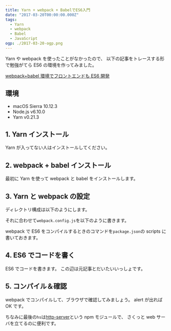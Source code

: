 ```yaml
---
title: Yarn + webpack + BabelでES6入門
date: "2017-03-20T00:00:00.000Z"
tags:
  - Yarn
  - webpack
  - Babel
  - JavaScript
ogp: ./2017-03-20-ogp.png
---
```


Yarn や webpack を使ったことがなかったので、
以下の記事をトレースする形で勉強がてら ES6 の環境を作ってみました。

[webpack+babel 環境でフロントエンドも ES6 開発](http://qiita.com/HayneRyo/items/74892d3a37ee96a5df60)

## **環境**

- macOS Sierra 10.12.3
- Node.js v6.10.0
- Yarn v0.21.3

## **1. Yarn インストール**

Yarn が入ってない人はインストールしてください。

<code class="gist-code" data-gist-id="70b7d3522332f55afbbad275c62abc6b" data-gist-file="yarn.sh" data-gist-enable-cache="true"></code>

## **2. webpack + babel インストール**

最初に Yarn を使って webpack と babel をインストールします。

<code class="gist-code" data-gist-id="70b7d3522332f55afbbad275c62abc6b" data-gist-file="init.sh" data-gist-enable-cache="true"></code>

## **3. Yarn と webpack の設定**

ディレクトリ構成は以下のようにします。

<code class="gist-code" data-gist-id="70b7d3522332f55afbbad275c62abc6b" data-gist-file="tree.sh" data-gist-enable-cache="true"></code>

それに合わせて`webpack.config.js`を以下のように書きます。

<code class="gist-code" data-gist-id="70b7d3522332f55afbbad275c62abc6b" data-gist-file="webpack.config.js" data-gist-enable-cache="true"></code>

webpack で ES6 をコンパイルするときのコマンドを`package.json`の scripts に書いておきます。

<code class="gist-code" data-gist-id="70b7d3522332f55afbbad275c62abc6b" data-gist-file="package.json" data-gist-enable-cache="true"></code>

## **4. ES6 でコードを書く**

ES6 でコードを書きます。
この辺は元記事とだいたいいっしょです。

<code class="gist-code" data-gist-id="70b7d3522332f55afbbad275c62abc6b" data-gist-file="person.js" data-gist-enable-cache="true"></code>

<code class="gist-code" data-gist-id="70b7d3522332f55afbbad275c62abc6b" data-gist-file="friend.js" data-gist-enable-cache="true"></code>

<code class="gist-code" data-gist-id="70b7d3522332f55afbbad275c62abc6b" data-gist-file="application.js" data-gist-enable-cache="true"></code>

<code class="gist-code" data-gist-id="70b7d3522332f55afbbad275c62abc6b" data-gist-file="index.html" data-gist-enable-cache="true"></code>

## **5. コンパイル＆確認**

webpack でコンパイルして、ブラウザで確認してみましょう。
alert が出れば OK です。

<code class="gist-code" data-gist-id="70b7d3522332f55afbbad275c62abc6b" data-gist-file="compile.sh" data-gist-enable-cache="true"></code>

ちなみに最後の`hs`は[http-server](https://www.npmjs.com/package/http-server)という npm モジュールで、
さくっと web サーバを立てるのに便利です。
